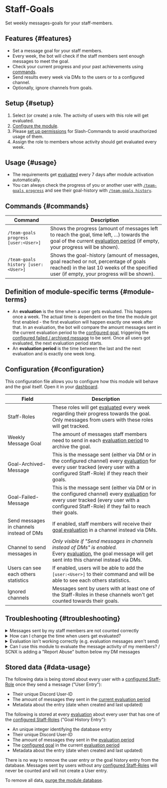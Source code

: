 # Staff-Goals

Set weekly messages-goals for your staff-members.

<ModuleOverview moduleName="team-goals" />

## Features {#features}

* Set a message goal for your staff members.
* Every week, the bot will check if the staff members sent enough messages to meet the goal.
* Check your current progress and your past achievements using [commands](#commands).
* Send results every week via DMs to the users or to a configured channel.
* Optionally, ignore channels from goals.

## Setup {#setup}

1. Select (or create) a role. The activity of users with this role will get evaluated.
2. [Configure the module](#configuration).
3. Please [set up permissions](./../../slash-commands) for Slash-Commands to avoid unauthorized usage of them.
4. Assign the role to members whose activity should get evaluated every week.

## Usage {#usage}

* The requirements get [evaluated](#module-terms) every 7 days after module activation automatically.
* You can always check the progress of you or another user with [`/team-goals progress`](#commands) and see their
  goal-history
  with [`/team-goals history`](#commands).

## Commands {#commands}

<SlashCommandExplanation />

| Command                              | Description                                                                                                                                                                              |
|--------------------------------------|------------------------------------------------------------------------------------------------------------------------------------------------------------------------------------------|
| `/team-goals progress [user:<User>]` | Shows the progress (amount of messages left to reach the goal, time left, …) towards the goal of the current [evaluation period](#module-terms) (if empty, your progress will be shown). |
| `/team-goals history [user:<User>]`  | Shows the goal-history (amount of messages, goal reached or not, percentage of goals reached) in the last 10 weeks of the specified user (if empty, your progress will be shown).        |

## Definition of module-specific terms {#module-terms}

* An **evaluation** is the time when a user gets evaluated. This happens once a week. The actual time is dependent on
  the time the module got first enabled - the first evaluation will happen exactly one week after that. In an
  evaluation, the bot will compare the amount messages sent in the current evaluation period to
  the [configured goal](#configuration), triggering the [configured failed / archived message](#configuration) to be
  sent. Once all users got evaluated, the next evaluation period starts.
* An **evaluation period** is the time between the last and the next evaluation and is exactly one week long.

## Configuration {#configuration}

This configuration file allows you to configure how this module will behave and the goal itself.
Open it in
your [dashboard](https://scnx.app/glink?page=bot/configuration?query=goal&file=team-goals%7Cconfig).

| Field                                    | Description                                                                                                                                                                                                 |
|------------------------------------------|-------------------------------------------------------------------------------------------------------------------------------------------------------------------------------------------------------------|
| Staff-Roles                              | These roles will get [evaluated](#module-terms) every week regarding their progress towards the goal. Only messages from users with these roles will get tracked.                                           |
| Weekly Message Goal                      | The amount of messages staff members need to send in each [evaluation period](#module-terms) to archive the goal.                                                                                           |
| Goal-Archived-Message                    | This is the message sent (either via DM or in the configured channel) every [evaluation](#module-terms) for every user tracked (every user with a configured Staff-Role) if they reach their goals.         |
| Goal-Failed-Message                      | This is the message sent (either via DM or in the configured channel) every [evaluation](#module-terms) for every user tracked (every user with a configured Staff-Role) if they fail to reach their goals. |
| Send messages in channels instead of DMs | If enabled, staff members will receive their [goal evaluation](#module-terms) in a channel instead via DMs.                                                                                                 |
| Channel to send messages in              | *Only visible if "Send messages in channels instead of DMs" is enabled.*<br/>Every [evaluation](#module-terms), the goal message will get sent into this channel instead via DMs.                           |
| Users can see each others statistics     | If enabled, users will be able to add the `[user:<User>]` to their command and will be able to see each others statistics.                                                                                  |
| Ignored channels                         | Messages sent by users with at least one of the Staff-Roles in these channels won't get counted towards their goals.                                                                                        |

## Troubleshooting {#troubleshooting}

<details>
  <summary>Messages sent by my staff members are not counted correctly</summary>

  Please make sure that
  <ul>
    <li>the bot has access to every channel that messages from staff members should be counted in and that the channel is not in the <a href="#configuration">blacklist</a>.</li>
    <li>the user has at least one of the <a href="#configuration">Configured Staff-Roles</a>. Only message sent while they have the rolle will get counted - messages sent before the user had the role are never counted.</li>
  </ul>
</details>

<details>
  <summary>How can I change the time when users get evaluated?</summary>

  There's no easy way to do this. The evaluation time is based on the exact time you first enabled the module (evaluation will always happen every week that day at that time). If you <i>really</i> need 
another evaluation time, you could disable the module, <a href="./../../additional-features#reset-module-database">purge the module database</a> and wait until the exact time when you want 
  evaluations to happen and enable the module then.
</details>

<details>
  <summary>Evaluation isn't working correctly (e.g. evaluation messages aren't send)</summary>

  Please make sure that
   <ul>
    <li>the bot has the permissions to send message into the <a href="#configuration">configured channel</a>, if enabled.</li>
    <li>your staff members have at least one of the <a href="#configuration">configured staff-roles</a>.</li>
    <li>that the <a href="#configuration">configured messages</a> are not incorrect.</li>
  </ul>
  Even if no evaluation messages get sent, you can always view the goal history using the <a href="#commands"><code>/team-goals history</code></a> slash command.
</details>

<details>
  <summary>Can I use this module to evaluate the message activity of my members? / SCNX is adding a "Report Abuse" button below my DM messages</summary>

  Such usage would violate our <a href="https://sc-net.work/scnx-tos">Terms of Service</a> as you are using our software to spam your users. You may only use this module
  to evaluate activity of your staff members and only with their consent.
  If you are using the DM feature of this module, SCNX might automatically add a "Report abuse" button below your message if you are messaging an unusually high amount of 
  members of your server. You can learn more about this behavior on <a href="https://sc-net.work/report-mass-dm">sc-net.work/report-mass-dm</a> (this is also the URL linked in the button).
  Most of our users never fit this category, and you usually do not need to worry about this if you are using this module as intended.
</details>

## Stored data {#data-usage}

The following data is being stored about every user with a [configured Staff-Role](#configuration) once they send a
message ("User Entry"):

* Their unique Discord User-ID
* The amount of messages they sent in the [current evaluation period](#module-terms)
* Metadata about the entry (date when created and last updated)

The following is stored at every [evaluation](#module-terms) about every user that has one of
the [configured Staff-Roles](#configuration) ("Goal History Entry"):

* An unique integer identifying the database entry
* Their unique Discord User-ID
* The amount of messages they sent in the [evaluation period](#module-terms)
* The [configured goal](#configuration) in the current [evaluation period](#module-terms)
* Metadata about the entry (date when created and last updated)

There is no way to remove the user entry or the goal history entry from the database. Messages sent by users without
any [configured Staff-Roles](#configuration) will never be counted and will not create a User entry.

To remove all data, [purge the module database](./../../additional-features#reset-module-database). 